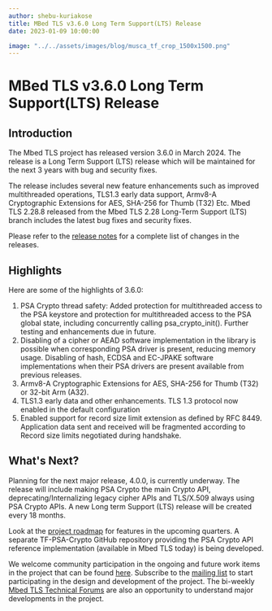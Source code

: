 ```yaml
---
author: shebu-kuriakose
title: MBed TLS v3.6.0 Long Term Support(LTS) Release
date: 2023-01-09 10:00:00

image: "../../assets/images/blog/musca_tf_crop_1500x1500.png"
---
```

# MBed TLS v3.6.0 Long Term Support(LTS) Release

## Introduction

The Mbed TLS project has released version 3.6.0 in March 2024. The release is a Long Term Support
(LTS) release which will be maintained for the next 3 years with bug and security fixes.

The release includes several new feature enhancements such as improved multithreaded operations,
TLS1.3 early data support, Armv8-A Cryptographic Extensions for AES, SHA-256 for Thumb (T32) Etc.
Mbed TLS 2.28.8 released from the Mbed TLS 2.28 Long-Term Support (LTS) branch includes the latest
bug fixes and security fixes.

Please refer to the [release notes](https://github.com/Mbed-TLS/mbedtls/releases/tag/v3.6.0) for a complete list of changes in the releases.

## Highlights

Here are some of the highlights of 3.6.0:

1. PSA Crypto thread safety: Added protection for multithreaded access to the PSA keystore and
protection for multithreaded access to the PSA global state, including concurrently calling
psa_crypto_init(). Further testing and enhancements due in future.
2. Disabling of a cipher or AEAD software implementation in the library is possible when corresponding
PSA driver is present, reducing memory usage. Disabling of hash, ECDSA and EC-JPAKE software
implementations when their PSA drivers are present available from previous releases.
3. Armv8-A Cryptographic Extensions for AES, SHA-256 for Thumb (T32) or 32-bit Arm (A32).
4. TLS1.3 early data and other enhancements. TLS 1.3 protocol now enabled in the default
configuration
5. Enabled support for record size limit extension as defined by RFC 8449. Application data sent and
received will be fragmented according to Record size limits negotiated during handshake.

## What's Next?

Planning for the next major release, 4.0.0, is currently underway. The release will include making PSA
Crypto the main Crypto API, deprecating/Internalizing legacy cipher APIs and TLS/X.509 always using PSA
Crypto APIs. A new Long term Support (LTS) release will be created every 18 months.

Look at the [project roadmap](https://mbed-tls.readthedocs.io/en/latest/project/roadmap/) for features in the upcoming quarters. A separate TF-PSA-Crypto GitHub
repository providing the PSA Crypto API reference implementation (available in Mbed TLS today) is
being developed.

We welcome community participation in the ongoing and future work items in the project that can be
found [here](https://github.com/orgs/Mbed-TLS/projects/1). Subscribe to the [mailing list](https://lists.trustedfirmware.org/mailman3/lists/mbed-tls.lists.trustedfirmware.org/) to start participating in the design and development of the
project. The bi-weekly [Mbed TLS Technical Forums](https://www.trustedfirmware.org/meetings/mbed-tls-technical-forum/) are also an opportunity to understand major developments in the project.


